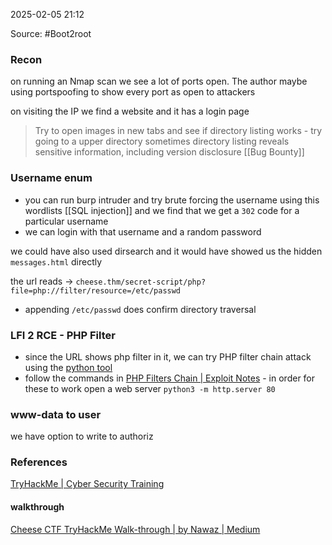
2025-02-05 21:12

Source: #Boot2root 
### Recon

on running an Nmap scan we see a lot of ports open. The author maybe using portspoofing to show every port as open to attackers 

on visiting the IP we find a website and it has a login page 

> Try to open images in new tabs and see if directory listing works - try going to a upper directory 
> sometimes directory listing reveals sensitive information, including version disclosure [[Bug Bounty]]
### Username enum

- you can run burp intruder and try brute forcing the username using this wordlists [[SQL injection]] and we find that we get a `302` code for a particular username 
- we can login with that username and a random password 

we could have also used dirsearch and it would have showed us the hidden `messages.html` directly 

the url reads -> `cheese.thm/secret-script/php?file=php://filter/resource=/etc/passwd`
- appending `/etc/passwd` does confirm directory traversal 
### LFI 2 RCE - PHP Filter 

- since the URL shows php filter in it, we can try PHP filter chain attack using the [python tool](https://github.com/synacktiv/php_filter_chain_generator)
- follow the commands in [PHP Filters Chain | Exploit Notes](https://exploit-notes.hdks.org/exploit/web/security-risk/php-filters-chain/) -  in order for these to work open a web server `python3 -m http.server 80`
### www-data to user 

we have option to write to authoriz 




### References
[TryHackMe | Cyber Security Training](https://tryhackme.com/room/cheesectfv10)

#### walkthrough 
[Cheese CTF TryHackMe Walk-through | by Nawaz | Medium](https://medium.com/@nonawaz/tryhackme-cheese-ctf-walkthrough-73c555d94f4a)